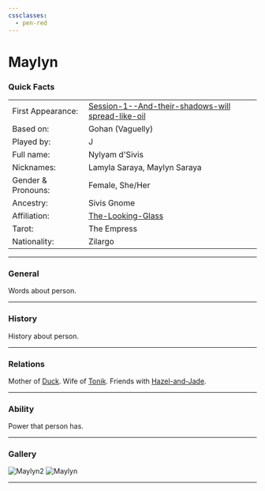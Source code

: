 ```yaml
---
cssclasses:
  - pen-red
---
```

# Maylyn
### Quick Facts

|                    |                                                                                                                                                         |
| ------------------ | ------------------------------------------------------------------------------------------------------------------------------------------------------- |
| First Appearance:  | [Session-1--And-their-shadows-will spread-like-oil](../-Session-Notes/Session-1--And-their-shadows-will%20spread-like-oil.md) |
| Based on:          | Gohan (Vaguelly)                                                                                                                                        |
| Played by:         | J                                                                                                                                                       |
| Full name:         | Nylyam d'Sivis                                                                                                                                          |
| Nicknames:         | Lamyla Saraya, Maylyn Saraya                                                                                                                            |
| Gender & Pronouns: | Female, She/Her                                                                                                                                         |
| Ancestry:          | Sivis Gnome                                                                                                                                             |
| Affiliation:       | [The-Looking-Glass](../-Groups/The-Looking-Glass.md)                                                                                                        |
| Tarot:             | The Empress                                                                                                                                             |
| Nationality:       | Zilargo                                                                                                                                                 |
***
### General
Words about person.

***
### History
History about person.

***
### Relations
Mother of [Duck](Duck.md).
Wife of [Tonik](Tonik.md).
Friends with [Hazel-and-Jade](Hazel-and-Jade.md).

***
### Ability
Power that person has.

***
### Gallery

![Maylyn2](../../../../../99%20-%20META/attachments/Maylyn2.png)
![Maylyn](../../../../../99%20-%20META/attachments/Maylyn.png)
***
